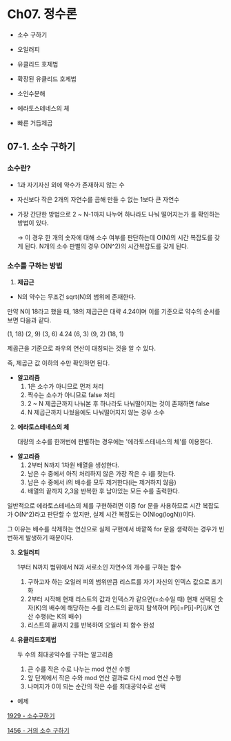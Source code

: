 # Ch07.  정수론
- 소수 구하기
- 오일러피
- 유클리드 호제법
- 확장된 유클리드 호제법

- 소인수분해
- 에라토스테네스의 체
- 빠른 거듭제곱

## 07-1. 소수 구하기

### 소수란?

- 1과 자기자신 외에 약수가 존재하지 않는 수
- 자신보다 작은 2개의 자연수를 곱해 만들 수 없는 1보다 큰 자연수
- 가장 간단한 방법으로 2 ~ N-1까지 나누어 하나라도 나눠 떨어지는가 를 확인하는 방법이 있다.

  → 이 경우 한 개의 숫자에 대해 소수 여부를 판단하는데 O(N)의 시간 복잡도를 갖게 된다. N개의 소수 판별의 경우 O(N^2)의 시간복잡도를 갖게 된다.


### 소수를 구하는 방법

1. **제곱근**
   
  - N의 약수는 무조건 sqrt(N)의 범위에 존재한다.

만약 N이 18라고 했을 때, 18의 제곱근은 대략 4.24이며 이를 기준으로 약수의 순서를 보면 다음과 같다.

(1, 18) (2, 9) (3, 6) 4.24 (6, 3) (9, 2) (18, 1)

제곱근을 기준으로 좌우의 연산이 대칭되는 것을 알 수 있다.

즉, 제곱근 값 이하의 수만 확인하면 된다.

- **알고리즘**
    1. 1은 소수가 아니므로 먼저 처리
    2. 짝수는 소수가 아니므로 false 처리
    3. 2 ~ N 제곱근까지 나눠본 후 하나라도 나눠떨어지는 것이 존재하면 false
    4. N 제곱근까지 나눴음에도 나눠떨어지지 않는 경우 소수


2. **에라토스테네스의 체**

   대량의 소수를 한꺼번에 판별하는 경우에는 '에라토스테네스의 체'를 이용한다.

- **알고리즘**
    1. 2부터 N까지 1차원 배열을 생성한다.
    2. 남은 수 중에서 아직 처리하지 않은 가장 작은 수 i를 찾는다.
    3. 남은 수 중에서 i의 배수를 모두 제거한다(i는 제거하지 않음)
    4. 배열의 끝까지 2,3을 반복한 후 남아있는 모든 수를 출력한다.

일반적으로 에라토스테네스의 체를 구현하려면 이중 for 문을 사용하므로 시간 복잡도가 O(N^2)라고 판단할 수 있지만, 실제 시간 복잡도는 O(Nlog(logN))이다.

그 이유는 배수를 삭제하는 연산으로 실제 구현에서 바깥쪽 for 문을 생략하는 경우가 빈번하게 발생하기 때문이다.

3. **오일러피**

   1부터 N까지 범위에서 N과 서로소인 자연수의 개수를 구하는 함수

   1. 구하고자 하는 오일러 피의 범위만큼 리스트를 자기 자신의 인덱스 값으로 초기화
   2. 2부터 시작해 현재 리스트의 값과 인덱스가 같으면(=소수일 때) 현재 선택된 숫자(K)의 배수에 해당하는 수를 리스트의 끝까지 탐색하며 P[i]=P[i]-P[i]/K 연산 수행(i는 K의 배수)
   3. 리스트의 끝까지 2를 반복하여 오일러 피 함수 완성

4. **유클리드호제법**
   
   두 수의 최대공약수를 구하는 알고리즘
   
   1. 큰 수를 작은 수로 나누는 mod 연산 수행
   2. 앞 단계에서 작은 수와 mod 연산 결과로 다시 mod 연산 수행
   3. 나머지가 0이 되는 순간의 작은 수를 최대공약수로 선택


- 예제

[1929 - 소수구하기](https://www.notion.so/1929-ce5d350f52d8456a9298d9cd786d365a?pvs=21)

[1456 - 거의 소수 구하기](https://www.notion.so/1456-234682e02bea447d90335568c835b7cd?pvs=21)
